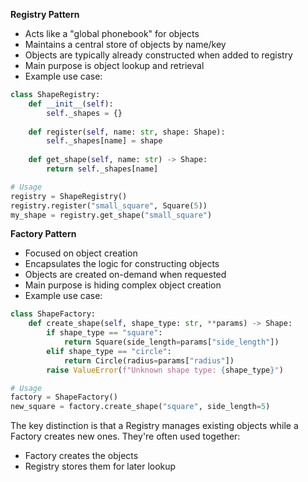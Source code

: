 **Registry Pattern**
- Acts like a "global phonebook" for objects
- Maintains a central store of objects by name/key
- Objects are typically already constructed when added to registry
- Main purpose is object lookup and retrieval
- Example use case:
```python
class ShapeRegistry:
    def __init__(self):
        self._shapes = {}
    
    def register(self, name: str, shape: Shape):
        self._shapes[name] = shape
    
    def get_shape(self, name: str) -> Shape:
        return self._shapes[name]

# Usage
registry = ShapeRegistry()
registry.register("small_square", Square(5))
my_shape = registry.get_shape("small_square")
```

**Factory Pattern**
- Focused on object creation
- Encapsulates the logic for constructing objects
- Objects are created on-demand when requested
- Main purpose is hiding complex object creation
- Example use case:
```python
class ShapeFactory:
    def create_shape(self, shape_type: str, **params) -> Shape:
        if shape_type == "square":
            return Square(side_length=params["side_length"])
        elif shape_type == "circle":
            return Circle(radius=params["radius"])
        raise ValueError(f"Unknown shape type: {shape_type}")

# Usage
factory = ShapeFactory()
new_square = factory.create_shape("square", side_length=5)
```

The key distinction is that a Registry manages existing objects while a Factory creates new ones. They're often used together:
- Factory creates the objects
- Registry stores them for later lookup
